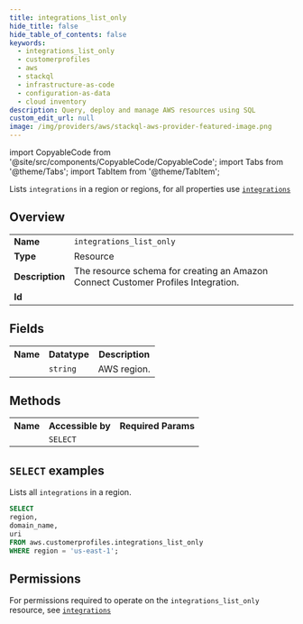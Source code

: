 ```yaml
---
title: integrations_list_only
hide_title: false
hide_table_of_contents: false
keywords:
  - integrations_list_only
  - customerprofiles
  - aws
  - stackql
  - infrastructure-as-code
  - configuration-as-data
  - cloud inventory
description: Query, deploy and manage AWS resources using SQL
custom_edit_url: null
image: /img/providers/aws/stackql-aws-provider-featured-image.png
---
```


import CopyableCode from '@site/src/components/CopyableCode/CopyableCode';
import Tabs from '@theme/Tabs';
import TabItem from '@theme/TabItem';

Lists <code>integrations</code> in a region or regions, for all properties use <a href="/providers/aws/serviceName/integrations/"><code>integrations</code></a>

## Overview
<table><tbody>
<tr><td><b>Name</b></td><td><code>integrations_list_only</code></td></tr>
<tr><td><b>Type</b></td><td>Resource</td></tr>
<tr><td><b>Description</b></td><td>The resource schema for creating an Amazon Connect Customer Profiles Integration.</td></tr>
<tr><td><b>Id</b></td><td><CopyableCode code="aws.customerprofiles.integrations_list_only" /></td></tr>
</tbody></table>

## Fields
<table><tbody><tr><th>Name</th><th>Datatype</th><th>Description</th></tr><tr><td><CopyableCode code="region" /></td><td><code>string</code></td><td>AWS region.</td></tr>
</tbody></table>

## Methods

<table><tbody>
  <tr>
    <th>Name</th>
    <th>Accessible by</th>
    <th>Required Params</th>
  </tr>
  <tr>
    <td><CopyableCode code="list_resources" /></td>
    <td><code>SELECT</code></td>
    <td><CopyableCode code="region" /></td>
  </tr>
</tbody></table>

## `SELECT` examples
Lists all <code>integrations</code> in a region.
```sql
SELECT
region,
domain_name,
uri
FROM aws.customerprofiles.integrations_list_only
WHERE region = 'us-east-1';
```


## Permissions

For permissions required to operate on the <code>integrations_list_only</code> resource, see <a href="/providers/aws/customerprofiles/integrations/#permissions"><code>integrations</code></a>

